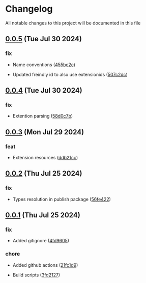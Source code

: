 
# Changelog

All notable changes to this project will be documented in this file


## [0.0.5](https://github.com/joostvdwsd/azure-custom-resources/compare/v0.0.4...v0.0.5) (Tue Jul 30 2024)

### fix

* Name conventions ([455bc2c](https://github.com/joostvdwsd/azure-custom-resources/commit/455bc2c1783e350c3ac91d676393315b68d758ee))

* Updated freindly id to also use extensionids ([507c2dc](https://github.com/joostvdwsd/azure-custom-resources/commit/507c2dc196d18d59fe12a430b2c5d5f011053a1d))

## [0.0.4](https://github.com/joostvdwsd/azure-custom-resources/compare/v0.0.3...v0.0.4) (Tue Jul 30 2024)

### fix

* Extention parsing ([58d0c7b](https://github.com/joostvdwsd/azure-custom-resources/commit/58d0c7b01b74e36ed191fc06c29a8372f25db477))

## [0.0.3](https://github.com/joostvdwsd/azure-custom-resources/compare/v0.0.2...v0.0.3) (Mon Jul 29 2024)

### feat

* Extension resources ([ddb21cc](https://github.com/joostvdwsd/azure-custom-resources/commit/ddb21ccb654b4c824d4899e9b9ec80b1c53c3737))

## [0.0.2](https://github.com/joostvdwsd/azure-custom-resources/compare/v0.0.1...v0.0.2) (Thu Jul 25 2024)

### fix

* Types resolution in publish package ([56fe422](https://github.com/joostvdwsd/azure-custom-resources/commit/56fe422dd4f705e969c7b4b3ec985ec7d5afc8ad))

## [0.0.1](https://github.com/joostvdwsd/azure-custom-resources/compare/v0.0.0...v0.0.1) (Thu Jul 25 2024)

### fix

* Added gitignore ([4fd9605](https://github.com/joostvdwsd/azure-custom-resources/commit/4fd96050bb6fef052378e76b559f1dd257bb59e7))

### chore

* Added github actions ([21fc1d9](https://github.com/joostvdwsd/azure-custom-resources/commit/21fc1d938d8a2c2e61a3722a43889c1ff3a46c6e))

* Build scripts ([3fd2127](https://github.com/joostvdwsd/azure-custom-resources/commit/3fd21277c895a6277256cbe4eb12e359d18b40d1))
